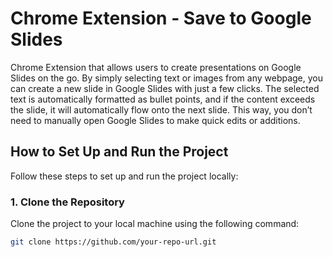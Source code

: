 # Chrome Extension - Save to Google Slides

Chrome Extension that allows users to create presentations on Google Slides on the go. By simply selecting text or images from any webpage, you can create a new slide in Google Slides with just a few clicks. The selected text is automatically formatted as bullet points, and if the content exceeds the slide, it will automatically flow onto the next slide. This way, you don’t need to manually open Google Slides to make quick edits or additions.

## How to Set Up and Run the Project

Follow these steps to set up and run the project locally:

### 1. Clone the Repository  
Clone the project to your local machine using the following command:
```bash
git clone https://github.com/your-repo-url.git
